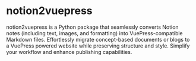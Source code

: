 # notion2vuepress
notion2vuepress is a Python package that seamlessly converts Notion notes (including text, images, and formatting) into VuePress-compatible Markdown files. Effortlessly migrate concept-based documents or blogs to a VuePress powered website while preserving structure and style. Simplify your workflow and enhance publishing capabilities.
